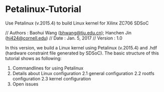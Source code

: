 # Petalinux-Tutorial
Use Petalinux (v.2015.4) to build Linux kernel for Xilinx ZC706 SDSoC

// Authors : Baohui Wang (bhwang@tju.edu.cn); Hanchen Jin (hj424@cornell.edu)
// Date    : Jan. 5, 2017
// Version : 1.0

In this version, we build a Linux kernel using Petalinux (v.2015.4) and .hdf (hardware constraint file generated by SDSoC).
The basic structure of this tutorial shows as following:
1. Commandlines for using Petalinux
2. Details about Linux configuration
    2.1 general configuration
    2.2 rootfs configuration
    2.3 kernel configuration
3. Open issues

